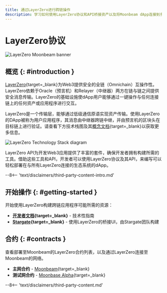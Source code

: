 ```yaml
---
title: 通过LayerZero进行跨链操作
description: 学习如何使用LayerZero协议和API桥接资产以及将Moonbeam dApp连接到多个区块链上的资产和功能的其他方法。
---
```


# LayerZero协议

![LayerZero Moonbeam banner](/images/builders/interoperability/protocols/layerzero/layerzero-banner.png)

## 概览 {: #introduction }

[LayerZero](https://layerzero.network/){target=_blank}为Web3提供安全的全链（Omnichain）互操作性。LayerZero依赖于Oracle（预言机）和Relayer（中继器）两方在链与链之间提供安全消息传输。LayerZero的基础设施使dApp用户能够通过一键操作与任何连接链上的任何资产或应用程序进行交互。

LayerZero是一个传输层，能够通过低级通信原语实现资产传输。使用LayerZero的DApp被称为用户应用程序，其消息由中继器跨链中继，并由预言机的区块头在目标链上进行验证。请查看下方技术栈图及其[概念文档](https://layerzero.gitbook.io/docs/faq/messaging-properties){target=_blank}以获取更多信息。

![LayerZero Technology Stack diagram](/images/builders/interoperability/protocols/layerzero/layerzero-1.png)

LayerZero API为开发Web3应用提供了丰富的套件，确保开发者拥有构建所需的工具。借助这些工具和API，开发者可以使用LayerZero协议及其API，来编写可以轻松部署在与所有LayerZero连接的生态系统的dApp。

--8<-- 'text/disclaimers/third-party-content-intro.md'

## 开始操作 {: #getting-started }

开始使用LayerZero构建跨链应用程序可能所需的资源：

- **[开发者文档](https://layerzero.gitbook.io/docs/){target=_blank}** - 技术性指南
- **[Stargate](https://stargate.finance/){target=_blank}** - 使用LayerZero的桥接UI，由Stargate团队构建

## 合约 {: #contracts }

查看部署至Moonbeam的LayerZero合约列表，以及通过LayerZero连接至Moonbeam的网络。

- **主网合约** - [Moonbeam](https://layerzero.gitbook.io/docs/technical-reference/mainnet/supported-chain-ids#moonbeam){target=_blank}
- **测试网合约** - [Moonbase Alpha](https://layerzero.gitbook.io/docs/technical-reference/testnet/testnet-addresses#moonbeam-testnet){target=_blank}

--8<-- 'text/disclaimers/third-party-content.md'